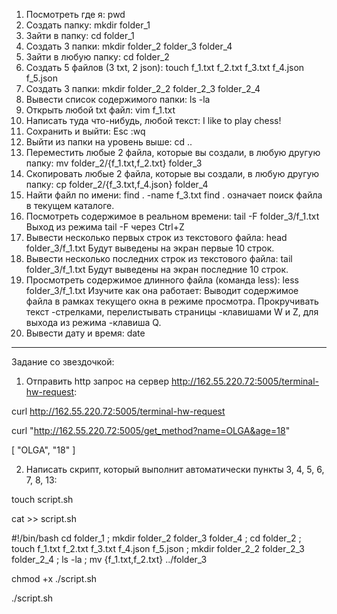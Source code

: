 1. Посмотреть где я: pwd
2. Создать папку: mkdir folder_1
3. Зайти в папку: cd folder_1
4. Создать 3 папки: mkdir folder_2 folder_3 folder_4
5. Зайти в любую папку: cd folder_2
6. Создать 5 файлов (3 txt, 2 json): touch f_1.txt f_2.txt f_3.txt f_4.json f_5.json
7. Создать 3 папки: mkdir folder_2_2 folder_2_3 folder_2_4
8. Вывести список содержимого папки: ls -la
9. Открыть любой txt файл: vim f_1.txt
10. Написать туда что-нибудь, любой текст: I like to play chess!
11. Сохранить и выйти: Esc :wq
12. Выйти из папки на уровень выше: cd ..
13. Переместить любые 2 файла, которые вы создали, в любую другую папку: mv folder_2/{f_1.txt,f_2.txt} folder_3
14. Скопировать любые 2 файла, которые вы создали, в любую другую папку: cp folder_2/{f_3.txt,f_4.json} folder_4
15. Найти файл по имени: find . -name f_3.txt
find . означает поиск файла в текущем каталоге.
16. Посмотреть содержимое в реальном времени: tail -F folder_3/f_1.txt
Выход из режима tail -F через Ctrl+Z
17. Вывести несколько первых строк из текстового файла: head folder_3/f_1.txt
Будут выведены на экран первые 10 строк.
18. Вывести несколько последних строк из текстового файла: tail folder_3/f_1.txt
Будут выведены на экран последние 10 строк.
19. Просмотреть содержимое длинного файла (команда less): less folder_3/f_1.txt
Изучите как она работает:
Выводит содержимое файла в рамках текущего окна в режиме просмотра.
Прокручивать текст -стрелками, перелистывать страницы -клавишами W и Z, для выхода из режима -клавиша Q.
20. Вывести дату и время: date
_________________________________________________________________________________________________________________
Задание со звездочкой:
1. Отправить http запрос на сервер http://162.55.220.72:5005/terminal-hw-request:

curl http://162.55.220.72:5005/terminal-hw-request

curl "http://162.55.220.72:5005/get_method?name=OLGA&age=18"

[
  "OLGA",
  "18"
]

2. Написать скрипт, который выполнит автоматически пункты 3, 4, 5, 6, 7, 8, 13:

touch script.sh

cat >> script.sh

#!/bin/bash
cd folder_1 ; mkdir folder_2 folder_3 folder_4 ; cd folder_2 ; touch f_1.txt f_2.txt f_3.txt f_4.json f_5.json ; mkdir folder_2_2 folder_2_3 folder_2_4 ; ls -la ; mv {f_1.txt,f_2.txt} ../folder_3

chmod +x ./script.sh

./script.sh
